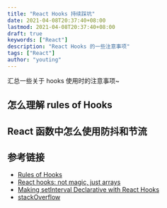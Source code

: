 ```yaml
---
title: "React Hooks 持续踩坑"
date: 2021-04-08T20:37:40+08:00
lastmod: 2021-04-08T20:37:40+08:00
draft: true
keywords: ["React"]
description: "React Hooks 的一些注意事项"
tags: ["React"]
author: "youting"
---
```


汇总一些关于 hooks 使用时的注意事项~

<!--more-->

## 怎么理解 rules of Hooks

## React 函数中怎么使用防抖和节流

## 参考链接

- [Rules of Hooks](https://reactjs.org/docs/hooks-rules.html)
- [React hooks: not magic, just arrays](https://medium.com/@ryardley/react-hooks-not-magic-just-arrays-cd4f1857236e)
- [Making setInterval Declarative with React Hooks](https://overreacted.io/making-setinterval-declarative-with-react-hooks/)
- [stackOverflow](https://stackoverflow.com/questions/54666401/how-to-use-throttle-or-debounce-with-react-hook)
